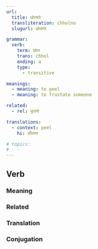```yaml
---
url:
  title: छोलणो
  transliteration: chholno
  slugurl: छोलणो

grammar:
  verb:
    term: छोल
    trans: chhol
    ending: a
    type:
      - transitive

meanings:
  - meaning: to peel
  - meaning: to frustate someone

related:
  - rel: फुतरो

translations:
  - context: peel
    hi: छीलना   

# topics: 
#   -
---
```


## Verb
### Meaning
<meaning :meanings="meanings" :url="url"></meaning>

<!-- ### Examples
<eg :eg="examples"></eg> -->

### Related
<related :related="related"></related>

### Translation
<translation :translation="translations" :url="url"></translation>

### Conjugation
<verb-conj :grammar="grammar" :url="url"></verb-conj>